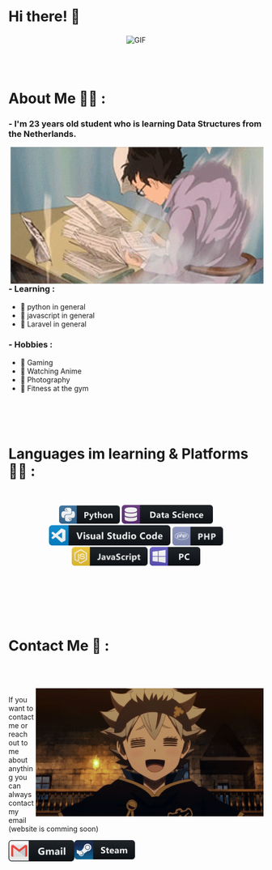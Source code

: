 # Hi there! 👋

<div align="center">
<img hight="300" width="700" alt="GIF" align="center" src="assets/ezgif.com-gif-maker(1).gif">
</div>

</br>
</br>
</br>


# About Me 🙋‍♂️ :

### - I'm 23 years old student who is learning Data Structures from the Netherlands.

<img hight="400" width="500" alt="GIF" align="right" src="assets/studying-windy.gif">

### - Learning :
- 🍜 python in general
- 🍜 javascript in general
- 🍜 Laravel in general

### - Hobbies : 
- 🍜 Gaming 
- 🍜 Watching Anime
- 🍜 Photography
- 🍜 Fitness at the gym

</br>
</br>
</br>



# Languages im learning & Platforms  👨‍💻 :
</br>

<p align="center">

<!-- For more icons please follow  https://github.com/MikeCodesDotNET/ColoredBadges (this is more for myself) -->
<img src="assets/icons/python.png" alt="python" width="120" hight="50">
<img src="assets/icons/datascience.png" alt="datascience" width="180" hight="50">
<img src="assets/icons/visualstudio_code.png" alt="visualstudio_code" width="240" hight="50">
 <img src="assets/php.png" alt="pc" width="100" hight="50">
</br>
<img src="assets/js.png" alt="javascript" width="150" hight="50">
<img src="assets/icons/pc.png" alt="pc" width="100" hight="50">
</p>
</br>
</br>
</br>
</br>
</br>



# Contact Me  📝 :
</br>

<p>
 </br>


<img hight="320" width="450" align="right" alt="GIF" src="assets/asta.gif">

If you want to contact me or reach out to me about anything you can always contact my email (website is comming soon)

<a href="mailto:jahny888@gmail.com">
 <img align="left" alt="Gmail" width="130" hight="100" src="assets/icons/gmail.png" />
</a>
</a>
<a href="https://steamcommunity.com/profiles/76561198136377851">
  <img align="left" alt="Steam" width="120" hight="100" src="assets/icons/steam.png" />
</a>
 </p>
 

</br>
</br>
</br>
</br>
</br>
</br>
</br>

